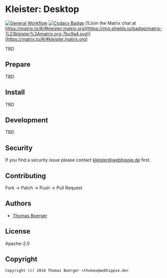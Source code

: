 # Kleister: Desktop

[![General Workflow](https://github.com/kleister/kleister-desktop/actions/workflows/general.yml/badge.svg)](https://github.com/kleister/kleister-desktop/actions/workflows/general.yml) [![Codacy Badge](https://app.codacy.com/project/badge/Grade/81b4de7e02f1414688944fcf74a21122)](https://www.codacy.com/gh/kleister/kleister-desktop/dashboard?utm_source=github.com&amp;utm_medium=referral&amp;utm_content=kleister/kleister-desktop&amp;utm_campaign=Badge_Grade) [![Join the Matrix chat at https://matrix.to/#/#kleister:matrix.org](https://img.shields.io/badge/matrix-%23kleister%3Amatrix.org-7bc9a4.svg)](https://matrix.to/#/#kleister:matrix.org)

TBD

## Prepare

TBD

## Install

TBD

## Development

TBD

## Security

If you find a security issue please contact
[kleister@webhippie.de](mailto:kleister@webhippie.de) first.

## Contributing

Fork -> Patch -> Push -> Pull Request

## Authors

-   [Thomas Boerger](https://github.com/tboerger)

## License

Apache-2.0

## Copyright

```console
Copyright (c) 2018 Thomas Boerger <thomas@webhippie.de>
```
